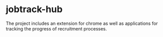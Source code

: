 # jobtrack-hub
The project includes an extension for chrome as well as applications for tracking the progress of recruitment processes.
#
